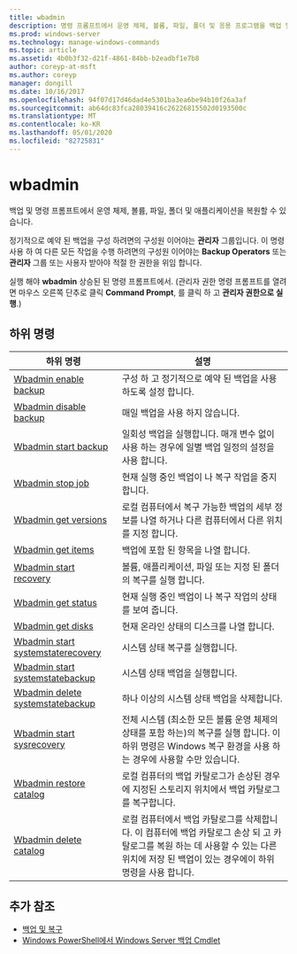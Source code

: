 ```yaml
---
title: wbadmin
description: 명령 프롬프트에서 운영 체제, 볼륨, 파일, 폴더 및 응용 프로그램을 백업 및 복원할 수 있는 wbadmin에 대 한 참조 항목입니다.
ms.prod: windows-server
ms.technology: manage-windows-commands
ms.topic: article
ms.assetid: 4b0b3f32-d21f-4861-84bb-b2eadbf1e7b8
author: coreyp-at-msft
ms.author: coreyp
manager: dongill
ms.date: 10/16/2017
ms.openlocfilehash: 94f07d17d46dad4e5301ba3ea6be94b10f26a3af
ms.sourcegitcommit: ab64dc83fca28039416c26226815502d0193500c
ms.translationtype: MT
ms.contentlocale: ko-KR
ms.lasthandoff: 05/01/2020
ms.locfileid: "82725831"
---
```

# <a name="wbadmin"></a>wbadmin



백업 및 명령 프롬프트에서 운영 체제, 볼륨, 파일, 폴더 및 애플리케이션을 복원할 수 있습니다.

정기적으로 예약 된 백업을 구성 하려면의 구성원 이어야는 **관리자** 그룹입니다. 이 명령 사용 하 여 다른 모든 작업을 수행 하려면의 구성원 이어야는 **Backup Operators** 또는 **관리자** 그룹 또는 사용자 받아야 적절 한 권한을 위임 합니다.

실행 해야 **wbadmin** 상승된 된 명령 프롬프트에서. (관리자 권한 명령 프롬프트를 열려면 마우스 오른쪽 단추로 클릭 **Command Prompt**, 를 클릭 하 고 **관리자 권한으로 실행**.)

## <a name="subcommands"></a>하위 명령

|하위 명령|설명|
|----------|-----------|
|[Wbadmin enable backup](wbadmin-enable-backup.md)|구성 하 고 정기적으로 예약 된 백업을 사용 하도록 설정 합니다.|
|[Wbadmin disable backup](wbadmin-disable-backup.md)|매일 백업을 사용 하지 않습니다.|
|[Wbadmin start backup](wbadmin-start-backup.md)|일회성 백업을 실행합니다. 매개 변수 없이 사용 하는 경우에 일별 백업 일정의 설정을 사용 합니다.|
|[Wbadmin stop job](wbadmin-stop-job.md)|현재 실행 중인 백업이 나 복구 작업을 중지 합니다.|
|[Wbadmin get versions](wbadmin-get-versions.md)|로컬 컴퓨터에서 복구 가능한 백업의 세부 정보를 나열 하거나 다른 컴퓨터에서 다른 위치를 지정 합니다.|
|[Wbadmin get items](wbadmin-get-items.md)|백업에 포함 된 항목을 나열 합니다.|
|[Wbadmin start recovery](wbadmin-start-recovery.md)|볼륨, 애플리케이션, 파일 또는 지정 된 폴더의 복구를 실행 합니다.|
|[Wbadmin get status](wbadmin-get-status.md)|현재 실행 중인 백업이 나 복구 작업의 상태를 보여 줍니다.|
|[Wbadmin get disks](wbadmin-get-disks.md)|현재 온라인 상태의 디스크를 나열 합니다.|
|[Wbadmin start systemstaterecovery](wbadmin-start-systemstaterecovery.md)|시스템 상태 복구를 실행합니다.|
|[Wbadmin start systemstatebackup](wbadmin-start-systemstatebackup.md)|시스템 상태 백업을 실행합니다.|
|[Wbadmin delete systemstatebackup](wbadmin-delete-systemstatebackup.md)|하나 이상의 시스템 상태 백업을 삭제합니다.|
|[Wbadmin start sysrecovery](wbadmin-start-sysrecovery.md)|전체 시스템 (최소한 모든 볼륨 운영 체제의 상태를 포함 하는)의 복구를 실행 합니다. 이 하위 명령은 Windows 복구 환경을 사용 하는 경우에 사용할 수만 있습니다.|
|[Wbadmin restore catalog](wbadmin-restore-catalog.md)|로컬 컴퓨터의 백업 카탈로그가 손상된 경우에 지정된 스토리지 위치에서 백업 카탈로그를 복구합니다.|
|[Wbadmin delete catalog](wbadmin-delete-catalog.md)|로컬 컴퓨터에서 백업 카탈로그를 삭제합니다. 이 컴퓨터에 백업 카탈로그 손상 되 고 카탈로그를 복원 하는 데 사용할 수 있는 다른 위치에 저장 된 백업이 있는 경우에이 하위 명령을 사용 합니다.|

## <a name="additional-references"></a>추가 참조

-   [백업 및 복구](https://go.microsoft.com/fwlink/?LinkID=195054)
-   [Windows PowerShell에서 Windows Server 백업 Cmdlet](https://technet.microsoft.com/library/jj902428.aspx)